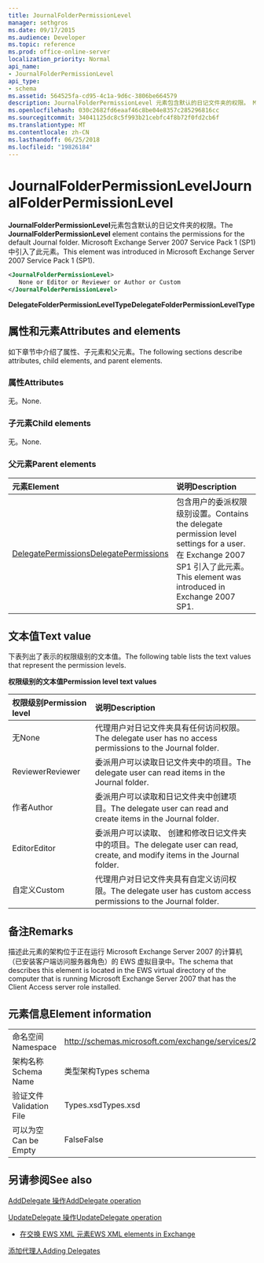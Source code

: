 ```yaml
---
title: JournalFolderPermissionLevel
manager: sethgros
ms.date: 09/17/2015
ms.audience: Developer
ms.topic: reference
ms.prod: office-online-server
localization_priority: Normal
api_name:
- JournalFolderPermissionLevel
api_type:
- schema
ms.assetid: 564525fa-cd95-4c1a-9d6c-3806be664579
description: JournalFolderPermissionLevel 元素包含默认的日记文件夹的权限。 Microsoft Exchange Server 2007 Service Pack 1 (SP1) 中引入了此元素。
ms.openlocfilehash: 030c2682fd6eaaf46c8be04e8357c285296816cc
ms.sourcegitcommit: 34041125dc8c5f993b21cebfc4f8b72f0fd2cb6f
ms.translationtype: MT
ms.contentlocale: zh-CN
ms.lasthandoff: 06/25/2018
ms.locfileid: "19826184"
---
```

# <a name="journalfolderpermissionlevel"></a><span data-ttu-id="c6157-104">JournalFolderPermissionLevel</span><span class="sxs-lookup"><span data-stu-id="c6157-104">JournalFolderPermissionLevel</span></span>

<span data-ttu-id="c6157-105">**JournalFolderPermissionLevel**元素包含默认的日记文件夹的权限。</span><span class="sxs-lookup"><span data-stu-id="c6157-105">The **JournalFolderPermissionLevel** element contains the permissions for the default Journal folder.</span></span> <span data-ttu-id="c6157-106">Microsoft Exchange Server 2007 Service Pack 1 (SP1) 中引入了此元素。</span><span class="sxs-lookup"><span data-stu-id="c6157-106">This element was introduced in Microsoft Exchange Server 2007 Service Pack 1 (SP1).</span></span> 
  
```xml
<JournalFolderPermissionLevel>
   None or Editor or Reviewer or Author or Custom
</JournalFolderPermissionLevel>
```

 <span data-ttu-id="c6157-107">**DelegateFolderPermissionLevelType**</span><span class="sxs-lookup"><span data-stu-id="c6157-107">**DelegateFolderPermissionLevelType**</span></span>
## <a name="attributes-and-elements"></a><span data-ttu-id="c6157-108">属性和元素</span><span class="sxs-lookup"><span data-stu-id="c6157-108">Attributes and elements</span></span>

<span data-ttu-id="c6157-109">如下章节中介绍了属性、子元素和父元素。</span><span class="sxs-lookup"><span data-stu-id="c6157-109">The following sections describe attributes, child elements, and parent elements.</span></span>
  
### <a name="attributes"></a><span data-ttu-id="c6157-110">属性</span><span class="sxs-lookup"><span data-stu-id="c6157-110">Attributes</span></span>

<span data-ttu-id="c6157-111">无。</span><span class="sxs-lookup"><span data-stu-id="c6157-111">None.</span></span>
  
### <a name="child-elements"></a><span data-ttu-id="c6157-112">子元素</span><span class="sxs-lookup"><span data-stu-id="c6157-112">Child elements</span></span>

<span data-ttu-id="c6157-113">无。</span><span class="sxs-lookup"><span data-stu-id="c6157-113">None.</span></span>
  
### <a name="parent-elements"></a><span data-ttu-id="c6157-114">父元素</span><span class="sxs-lookup"><span data-stu-id="c6157-114">Parent elements</span></span>

|<span data-ttu-id="c6157-115">**元素**</span><span class="sxs-lookup"><span data-stu-id="c6157-115">**Element**</span></span>|<span data-ttu-id="c6157-116">**说明**</span><span class="sxs-lookup"><span data-stu-id="c6157-116">**Description**</span></span>|
|:-----|:-----|
|[<span data-ttu-id="c6157-117">DelegatePermissions</span><span class="sxs-lookup"><span data-stu-id="c6157-117">DelegatePermissions</span></span>](delegatepermissions.md) <br/> |<span data-ttu-id="c6157-118">包含用户的委派权限级别设置。</span><span class="sxs-lookup"><span data-stu-id="c6157-118">Contains the delegate permission level settings for a user.</span></span> <span data-ttu-id="c6157-119">在 Exchange 2007 SP1 引入了此元素。</span><span class="sxs-lookup"><span data-stu-id="c6157-119">This element was introduced in Exchange 2007 SP1.</span></span>  <br/> |
   
## <a name="text-value"></a><span data-ttu-id="c6157-120">文本值</span><span class="sxs-lookup"><span data-stu-id="c6157-120">Text value</span></span>

<span data-ttu-id="c6157-121">下表列出了表示的权限级别的文本值。</span><span class="sxs-lookup"><span data-stu-id="c6157-121">The following table lists the text values that represent the permission levels.</span></span>
  
<span data-ttu-id="c6157-122">**权限级别的文本值**</span><span class="sxs-lookup"><span data-stu-id="c6157-122">**Permission level text values**</span></span>

|<span data-ttu-id="c6157-123">**权限级别**</span><span class="sxs-lookup"><span data-stu-id="c6157-123">**Permission level**</span></span>|<span data-ttu-id="c6157-124">**说明**</span><span class="sxs-lookup"><span data-stu-id="c6157-124">**Description**</span></span>|
|:-----|:-----|
|<span data-ttu-id="c6157-125">无</span><span class="sxs-lookup"><span data-stu-id="c6157-125">None</span></span>  <br/> |<span data-ttu-id="c6157-126">代理用户对日记文件夹具有任何访问权限。</span><span class="sxs-lookup"><span data-stu-id="c6157-126">The delegate user has no access permissions to the Journal folder.</span></span>  <br/> |
|<span data-ttu-id="c6157-127">Reviewer</span><span class="sxs-lookup"><span data-stu-id="c6157-127">Reviewer</span></span>  <br/> |<span data-ttu-id="c6157-128">委派用户可以读取日记文件夹中的项目。</span><span class="sxs-lookup"><span data-stu-id="c6157-128">The delegate user can read items in the Journal folder.</span></span>  <br/> |
|<span data-ttu-id="c6157-129">作者</span><span class="sxs-lookup"><span data-stu-id="c6157-129">Author</span></span>  <br/> |<span data-ttu-id="c6157-130">委派用户可以读取和日记文件夹中创建项目。</span><span class="sxs-lookup"><span data-stu-id="c6157-130">The delegate user can read and create items in the Journal folder.</span></span>  <br/> |
|<span data-ttu-id="c6157-131">Editor</span><span class="sxs-lookup"><span data-stu-id="c6157-131">Editor</span></span>  <br/> |<span data-ttu-id="c6157-132">委派用户可以读取、 创建和修改日记文件夹中的项目。</span><span class="sxs-lookup"><span data-stu-id="c6157-132">The delegate user can read, create, and modify items in the Journal folder.</span></span>  <br/> |
|<span data-ttu-id="c6157-133">自定义</span><span class="sxs-lookup"><span data-stu-id="c6157-133">Custom</span></span>  <br/> |<span data-ttu-id="c6157-134">代理用户对日记文件夹具有自定义访问权限。</span><span class="sxs-lookup"><span data-stu-id="c6157-134">The delegate user has custom access permissions to the Journal folder.</span></span>  <br/> |
   
## <a name="remarks"></a><span data-ttu-id="c6157-135">备注</span><span class="sxs-lookup"><span data-stu-id="c6157-135">Remarks</span></span>

<span data-ttu-id="c6157-136">描述此元素的架构位于正在运行 Microsoft Exchange Server 2007 的计算机（已安装客户端访问服务器角色）的 EWS 虚拟目录中。</span><span class="sxs-lookup"><span data-stu-id="c6157-136">The schema that describes this element is located in the EWS virtual directory of the computer that is running Microsoft Exchange Server 2007 that has the Client Access server role installed.</span></span>
  
## <a name="element-information"></a><span data-ttu-id="c6157-137">元素信息</span><span class="sxs-lookup"><span data-stu-id="c6157-137">Element information</span></span>

|||
|:-----|:-----|
|<span data-ttu-id="c6157-138">命名空间</span><span class="sxs-lookup"><span data-stu-id="c6157-138">Namespace</span></span>  <br/> |http://schemas.microsoft.com/exchange/services/2006/types  <br/> |
|<span data-ttu-id="c6157-139">架构名称</span><span class="sxs-lookup"><span data-stu-id="c6157-139">Schema Name</span></span>  <br/> |<span data-ttu-id="c6157-140">类型架构</span><span class="sxs-lookup"><span data-stu-id="c6157-140">Types schema</span></span>  <br/> |
|<span data-ttu-id="c6157-141">验证文件</span><span class="sxs-lookup"><span data-stu-id="c6157-141">Validation File</span></span>  <br/> |<span data-ttu-id="c6157-142">Types.xsd</span><span class="sxs-lookup"><span data-stu-id="c6157-142">Types.xsd</span></span>  <br/> |
|<span data-ttu-id="c6157-143">可以为空</span><span class="sxs-lookup"><span data-stu-id="c6157-143">Can be Empty</span></span>  <br/> |<span data-ttu-id="c6157-144">False</span><span class="sxs-lookup"><span data-stu-id="c6157-144">False</span></span>  <br/> |
   
## <a name="see-also"></a><span data-ttu-id="c6157-145">另请参阅</span><span class="sxs-lookup"><span data-stu-id="c6157-145">See also</span></span>



[<span data-ttu-id="c6157-146">AddDelegate 操作</span><span class="sxs-lookup"><span data-stu-id="c6157-146">AddDelegate operation</span></span>](adddelegate-operation.md)
  
[<span data-ttu-id="c6157-147">UpdateDelegate 操作</span><span class="sxs-lookup"><span data-stu-id="c6157-147">UpdateDelegate operation</span></span>](updatedelegate-operation.md)


- [<span data-ttu-id="c6157-148">在交换 EWS XML 元素</span><span class="sxs-lookup"><span data-stu-id="c6157-148">EWS XML elements in Exchange</span></span>](ews-xml-elements-in-exchange.md)


[<span data-ttu-id="c6157-149">添加代理人</span><span class="sxs-lookup"><span data-stu-id="c6157-149">Adding Delegates</span></span>](http://msdn.microsoft.com/library/3a744150-66a3-4a13-9433-793603ba5038%28Office.15%29.aspx)

